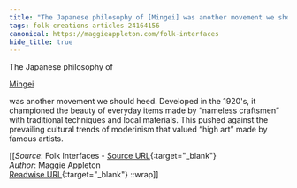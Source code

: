 ```yaml
---
title: "The Japanese philosophy of [Mingei] was another movement we should ..."
tags: folk-creations articles-24164156
canonical: https://maggieappleton.com/folk-interfaces
hide_title: true
---
```


The Japanese philosophy of

[Mingei](https://en.wikipedia.org/wiki/Mingei)

was another movement we should heed. Developed in the 1920's, it championed the beauty of everyday items made by “nameless craftsmen” with traditional techniques and local materials. This pushed against the prevailing cultural trends of moderinism that valued “high art” made by famous artists.


[[_Source_: Folk Interfaces - [Source URL](https://maggieappleton.com/folk-interfaces){:target="_blank"}<br>
_Author_: Maggie Appleton<br>
[Readwise URL](https://readwise.io/open/472420699){:target="_blank"}
::wrap]]